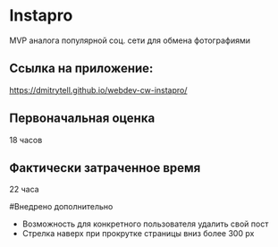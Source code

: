 # Instapro

MVP аналога популярной соц. сети для обмена фотографиями

## Ссылка на приложение:

https://dmitrytell.github.io/webdev-cw-instapro/

## Первоначальная оценка

18 часов

## Фактически затраченное время

22 часа

#Внедрено дополнительно
- Возможность для конкретного пользователя удалить свой пост
- Стрелка наверх при прокрутке страницы вниз более 300 px
